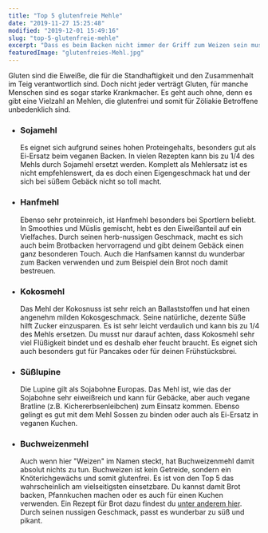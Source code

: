 ```yaml
---
title: "Top 5 glutenfreie Mehle"
date: "2019-11-27 15:25:48"
modified: "2019-12-01 15:49:16"
slug: "top-5-glutenfreie-mehle"
excerpt: "Dass es beim Backen nicht immer der Griff zum Weizen sein muss, ist bekannt. Doch für Menschen, die unter Zöliakie leiden, muss das Mehl auch unbedingt glutenfrei sein. "
featuredImage: "glutenfreies-Mehl.jpg"
---
```


Gluten sind die Eiweiße, die für die Standhaftigkeit und den Zusammenhalt im Teig verantwortlich sind. Doch nicht jeder verträgt Gluten, für manche Menschen sind es sogar starke Krankmacher. Es geht auch ohne, denn es gibt eine Vielzahl an Mehlen, die glutenfrei und somit für Zöliakie Betroffene unbedenklich sind.

*   ### **Sojamehl** 
    
    Es eignet sich aufgrund seines hohen Proteingehalts, besonders gut als Ei-Ersatz beim veganen Backen. In vielen Rezepten kann bis zu 1/4 des Mehls durch Sojamehl ersetzt werden. Komplett als Mehlersatz ist es nicht empfehlenswert, da es doch einen Eigengeschmack hat und der sich bei süßem Gebäck nicht so toll macht.
*   ### **Hanfmehl**
    
    Ebenso sehr proteinreich, ist Hanfmehl besonders bei Sportlern beliebt. In Smoothies und Müslis gemischt, hebt es den Eiweißanteil auf ein Vielfaches. Durch seinen herb-nussigen Geschmack, macht es sich auch beim Brotbacken hervorragend und gibt deinem Gebäck einen ganz besonderen Touch. Auch die Hanfsamen kannst du wunderbar zum Backen verwenden und zum Beispiel dein Brot noch damit bestreuen.
*   ### **Kokosmehl**
    
    Das Mehl der Kokosnuss ist sehr reich an Ballaststoffen und hat einen angenehm milden Kokosgeschmack. Seine natürliche, dezente Süße hilft Zucker einzusparen. Es ist sehr leicht verdaulich und kann bis zu 1/4 des Mehls ersetzen. Du musst nur darauf achten, dass Kokosmehl sehr viel Flüßigkeit bindet und es deshalb eher feucht braucht. Es eignet sich auch besonders gut für Pancakes oder für deinen Frühstücksbrei.
*   ### **Süßlupine**
    
    Die Lupine gilt als Sojabohne Europas. Das Mehl ist, wie das der Sojabohne sehr eiweißreich und kann für Gebäcke, aber auch vegane Bratline (z.B. Kichererbsenleibchen) zum Einsatz kommen. Ebenso gelingt es gut mit dem Mehl Sossen zu binden oder auch als Ei-Ersatz in veganen Kuchen.
*   ### **Buchweizenmehl** 
    
    Auch wenn hier "Weizen" im Namen steckt, hat Buchweizenmehl damit absolut nichts zu tun. Buchweizen ist kein Getreide, sondern ein Knöterichgewächs und somit glutenfrei. Es ist von den Top 5 das wahrscheinlich am vielseitigsten einsetzbare. Du kannst damit Brot backen, Pfannkuchen machen oder es auch für einen Kuchen verwenden. Ein Rezept für Brot dazu findest du [unter anderem hier](https://wastenothyme.com/buchweizen-nuss-brot). Durch seinen nussigen Geschmack, passt es wunderbar zu süß und pikant.